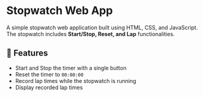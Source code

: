 # Stopwatch Web App      
            
A simple stopwatch web application built using HTML, CSS, and JavaScript. The stopwatch includes **Start/Stop, Reset, and Lap** functionalities.   

## 🚀 Features  
- Start and Stop the timer with a single button  
- Reset the timer to `00:00:00`   
- Record lap times while the stopwatch is running  
- Display recorded lap times  

